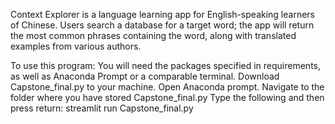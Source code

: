 Context Explorer is a language learning app for English-speaking learners of Chinese. Users search a database for a target word; the app will return the most common phrases containing the word, along with translated examples from various authors.  

To use this program: 
You will need the packages specified in requirements, as well as Anaconda Prompt or a comparable terminal. 
Download Capstone_final.py to your machine. 
Open Anaconda prompt.
Navigate to the folder where you have stored Capstone_final.py 
Type the following and then press return: 
streamlit run Capstone_final.py


